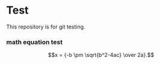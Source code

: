 # Test
This repository is for git testing.

<script src='https://cdnjs.cloudflare.com/ajax/libs/mathjax/2.7.5/MathJax.js?config=TeX-MML-AM_CHTML' async></script>

### math equation test
$$x = {-b \pm \sqrt{b^2-4ac} \over 2a}.$$